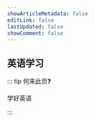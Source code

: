 ```yaml
---
showArticleMetadata: false
editLink: false
lastUpdated: false
showComment: false
---
```


## 英语学习

::: tip 何来此页❓

学好英语

:::
